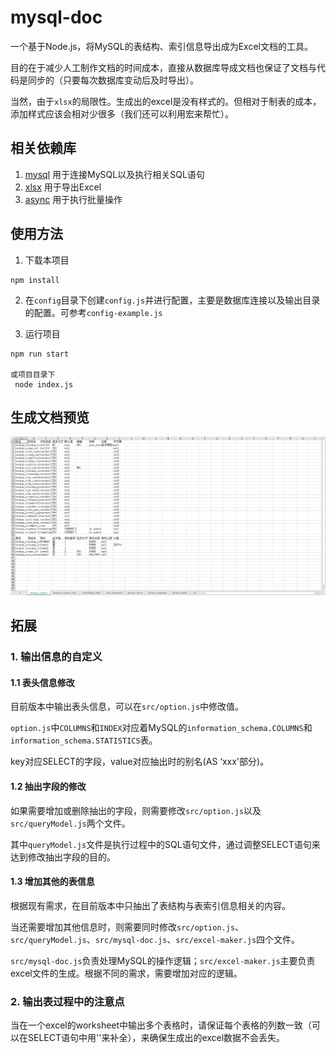 # mysql-doc
一个基于Node.js，将MySQL的表结构、索引信息导出成为Excel文档的工具。

目的在于减少人工制作文档的时间成本，直接从数据库导成文档也保证了文档与代码是同步的（只要每次数据库变动后及时导出）。

当然，由于`xlsx`的局限性。生成出的excel是没有样式的。但相对于制表的成本，添加样式应该会相对少很多（我们还可以利用宏来帮忙）。

## 相关依赖库
1. [mysql](https://github.com/mysqljs/mysql) 用于连接MySQL以及执行相关SQL语句
2. [xlsx](https://github.com/SheetJS/js-xlsx) 用于导出Excel
3. [async](https://github.com/caolan/async) 用于执行批量操作

## 使用方法
1. 下载本项目
 ```
 npm install
 ```

2. 在`config`目录下创建`config.js`并进行配置，主要是数据库连接以及输出目录的配置。可参考`config-example.js`

3. 运行项目
``` 
npm run start

或项目目录下
 node index.js
```

## 生成文档预览
![example](./example.png)

## 拓展
### 1. 输出信息的自定义
#### 1.1 表头信息修改
目前版本中输出表头信息，可以在`src/option.js`中修改值。

`option.js`中`COLUMNS`和`INDEX`对应着MySQL的`information_schema.COLUMNS`和`information_schema.STATISTICS`表。

key对应SELECT的字段，value对应抽出时的别名(AS ‘xxx'部分)。

#### 1.2 抽出字段的修改
如果需要增加或删除抽出的字段，则需要修改`src/option.js`以及`src/queryModel.js`两个文件。

其中`queryModel.js`文件是执行过程中的SQL语句文件，通过调整SELECT语句来达到修改抽出字段的目的。

#### 1.3 增加其他的表信息
根据现有需求，在目前版本中只抽出了表结构与表索引信息相关的内容。

当还需要增加其他信息时，则需要同时修改`src/option.js`、`src/queryModel.js`、`src/mysql-doc.js`、`src/excel-maker.js`四个文件。

`src/mysql-doc.js`负责处理MySQL的操作逻辑；`src/excel-maker.js`主要负责excel文件的生成。根据不同的需求，需要增加对应的逻辑。

### 2. 输出表过程中的注意点
当在一个excel的worksheet中输出多个表格时，请保证每个表格的列数一致（可以在SELECT语句中用''来补全），来确保生成出的excel数据不会丢失。
